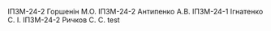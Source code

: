 ІПЗМ-24-2 Горшенін М.О.
ІПЗМ-24-2 Антипенко А.В.
ІПЗМ-24-1 Ігнатенко С. І.
ІПЗМ-24-2 Ричков С. С. test